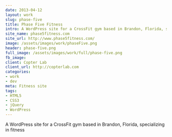 ```yaml
---
date: 2013-04-12
layout: work
slug: phase-five
title: Phase Five Fitness
intro: A WordPress site for a CrossFit gym based in Brandon, Florida, specializing in fitness
site_name: phase5fitness.com
site_url: http://www.phase5fitness.com/
image: /assets/images/work/phaseFive.png
header: phase-five.png
full_image: /assets/images/work/full/phase-five.png
fb_image: 
client: Copter Lab
client_url: http://copterlab.com
categories:
- work
- dev
meta: Fitness site
tags: 
- HTML5
- CSS3
- jQuery
- WordPress
---
```


A WordPress site for a CrossFit gym based in Brandon, Florida, specializing in fitness